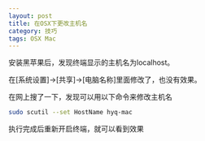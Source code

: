 ```yaml
---
layout: post
title: 在OSX下更改主机名
category: 技巧
tags: OSX Mac
---
```


安装黑苹果后，发现终端显示的主机名为localhost。

在[系统设置]->[共享]->[电脑名称]里面修改了，也没有效果。

在网上搜了一下，发现可以用以下命令来修改主机名

```sh
sudo scutil --set HostName hyq-mac
```

执行完成后重新开启终端，就可以看到效果
